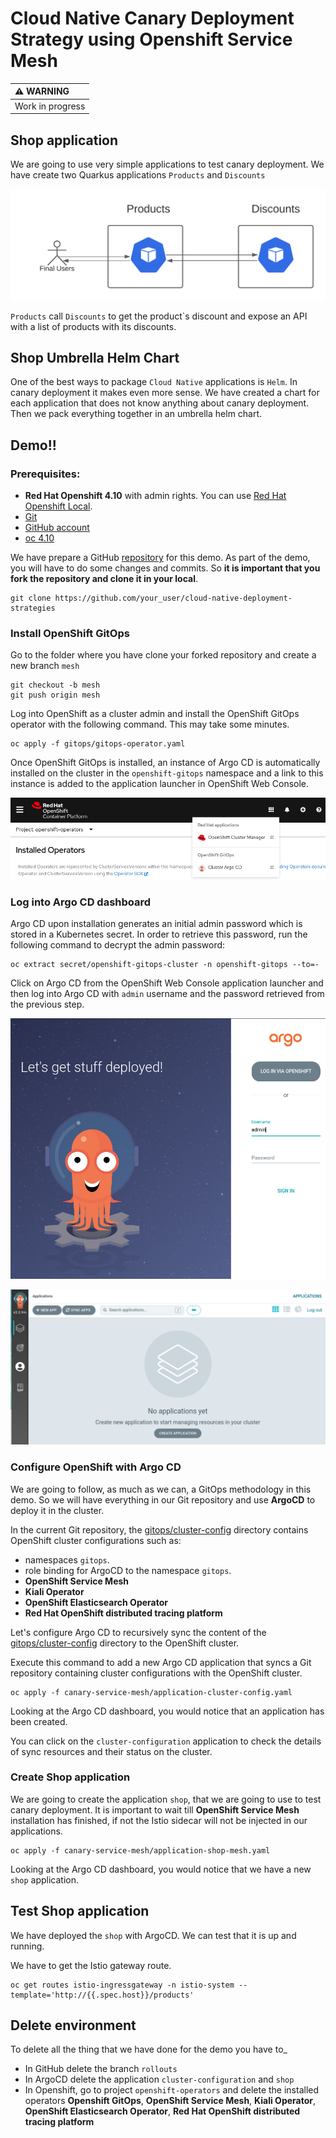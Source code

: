 # Cloud Native Canary Deployment Strategy using Openshift Service Mesh

| :warning: WARNING          |
|:---------------------------|
| Work in progress           |

## Shop application
 
We are going to use very simple applications to test canary deployment. We have create two Quarkus applications `Products` and `Discounts`
 
![Shop Application](../images/Shop.png)
 
`Products` call `Discounts` to get the product`s discount and expose an API with a list of products with its discounts.
 
## Shop Umbrella Helm Chart
 
One of the best ways to package `Cloud Native` applications is `Helm`. In canary deployment it makes even more sense.
We have created a chart for each application that does not know anything about canary deployment. Then we pack everything together in an umbrella helm chart.

## Demo!!

### Prerequisites:

- **Red Hat Openshift 4.10** with admin rights. You can use [Red Hat Openshift Local](https://developers.redhat.com/products/openshift-local/overview).
- [Git](https://git-scm.com/)
- [GitHub account](https://github.com/)
- [oc 4.10](https://docs.openshift.com/container-platform/4.10/cli_reference/openshift_cli/getting-started-cli.html)
 
We have prepare a GitHub [repository](https://github.com/davidseve/cloud-native-deployment-strategies) for this demo. As part of the demo, you will have to do some changes and commits. So **it is important that you fork the repository and clone it in your local**.

```
git clone https://github.com/your_user/cloud-native-deployment-strategies
```
 
### Install OpenShift GitOps
 
Go to the folder where you have clone your forked repository and create a new branch `mesh`
```
git checkout -b mesh
git push origin mesh
```
 
Log into OpenShift as a cluster admin and install the OpenShift GitOps operator with the following command. This may take some minutes.
```
oc apply -f gitops/gitops-operator.yaml
```
 
Once OpenShift GitOps is installed, an instance of Argo CD is automatically installed on the cluster in the `openshift-gitops` namespace and a link to this instance is added to the application launcher in OpenShift Web Console.
 
![Application Launcher](../images/gitops-link.png)
 
### Log into Argo CD dashboard
 
Argo CD upon installation generates an initial admin password which is stored in a Kubernetes secret. In order to retrieve this password, run the following command to decrypt the admin password:
 
```
oc extract secret/openshift-gitops-cluster -n openshift-gitops --to=-
```
 
Click on Argo CD from the OpenShift Web Console application launcher and then log into Argo CD with `admin` username and the password retrieved from the previous step.
 
![Argo CD](../images/ArgoCD-login.png)
 
![Argo CD](../images/ArgoCD-UI.png)
 
### Configure OpenShift with Argo CD
 
We are going to follow, as much as we can, a GitOps methodology in this demo. So we will have everything in our Git repository and use **ArgoCD** to deploy it in the cluster.
 
In the current Git repository, the [gitops/cluster-config](../gitops/cluster-config/) directory contains OpenShift cluster configurations such as:
- namespaces `gitops`.
- role binding for ArgoCD to the namespace `gitops`.
- **OpenShift Service Mesh**
- **Kiali Operator**
- **OpenShift Elasticsearch Operator**
- **Red Hat OpenShift distributed tracing platform**
 
Let's configure Argo CD to recursively sync the content of the [gitops/cluster-config](../gitops/cluster-config/) directory to the OpenShift cluster.
 
Execute this command to add a new Argo CD application that syncs a Git repository containing cluster configurations with the OpenShift cluster.
 
```
oc apply -f canary-service-mesh/application-cluster-config.yaml
```
 
Looking at the Argo CD dashboard, you would notice that an application has been created.

You can click on the `cluster-configuration` application to check the details of sync resources and their status on the cluster.

### Create Shop application

We are going to create the application `shop`, that we are going to use to test canary deployment. It is important to wait till **OpenShift Service Mesh** installation has finished, if not the Istio sidecar will not be injected in our applications.

```
oc apply -f canary-service-mesh/application-shop-mesh.yaml
```

Looking at the Argo CD dashboard, you would notice that we have a new `shop` application.


## Test Shop application
 
We have deployed the `shop` with ArgoCD. We can test that it is up and running.
 
We have to get the Istio gateway route.
```
oc get routes istio-ingressgateway -n istio-system --template='http://{{.spec.host}}/products'
```

 
## Delete environment
 
To delete all the thing that we have done for the demo you have to_
- In GitHub delete the branch `rollouts`
- In ArgoCD delete the application `cluster-configuration` and `shop`
- In Openshift, go to project `openshift-operators` and delete the installed operators **Openshift GitOps**, **OpenShift Service Mesh**, **Kiali Operator**, **OpenShift Elasticsearch Operator**, **Red Hat OpenShift distributed tracing platform**


